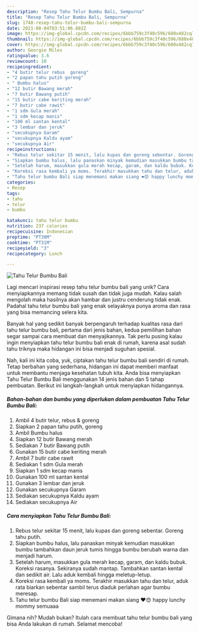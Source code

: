 ```yaml
---
description: "Resep Tahu Telur Bumbu Bali, Sempurna"
title: "Resep Tahu Telur Bumbu Bali, Sempurna"
slug: 1748-resep-tahu-telur-bumbu-bali-sempurna
date: 2021-08-04T03:51:06.602Z
image: https://img-global.cpcdn.com/recipes/6bbb759c3f40c596/680x482cq70/tahu-telur-bumbu-bali-foto-resep-utama.jpg
thumbnail: https://img-global.cpcdn.com/recipes/6bbb759c3f40c596/680x482cq70/tahu-telur-bumbu-bali-foto-resep-utama.jpg
cover: https://img-global.cpcdn.com/recipes/6bbb759c3f40c596/680x482cq70/tahu-telur-bumbu-bali-foto-resep-utama.jpg
author: Georgie Miles
ratingvalue: 3.6
reviewcount: 10
recipeingredient:
- "4 butir telur rebus  goreng"
- "2 papan tahu putih goreng"
- " Bumbu halus"
- "12 butir Bawang merah"
- "7 butir Bawang putih"
- "15 butir cabe keriting merah"
- "7 butir cabe rawit"
- "1 sdm Gula merah"
- "1 sdm kecap manis"
- "100 ml santan kental"
- "3 lembar dan jeruk"
- "secukupnya Garam"
- "secukupnya Kaldu ayam"
- "secukupnya Air"
recipeinstructions:
- "Rebus telur sekitar 15 menit, lalu kupas dan goreng sebentar. Goreng tahu putih."
- "Siapkan bumbu halus, lalu panaskan minyak kemudian masukkan bumbu tambahkan daun jeruk tumis hingga bumbu berubah warna dan menjadi harum."
- "Setelah harum, masukkan gula merah kecap, garam, dan kaldu bubuk. Koreksi rasanya. Sekiranya sudah mantap. Tambahkan santan kental dan sedikit air. Lalu aduk kembali hingga meletup-letup."
- "Koreksi rasa kembali ya moms. Terakhir masukkan tahu dan telur, aduk rata biarkan sebentar sambil terus diaduk perlahan agar bumbu meresap."
- "Tahu telur bumbu Bali siap menemani makan siang ❤😍 happy lunchy mommy semuaaa"
categories:
- Resep
tags:
- tahu
- telur
- bumbu

katakunci: tahu telur bumbu 
nutrition: 237 calories
recipecuisine: Indonesian
preptime: "PT30M"
cooktime: "PT31M"
recipeyield: "3"
recipecategory: Lunch

---
```



![Tahu Telur Bumbu Bali](https://img-global.cpcdn.com/recipes/6bbb759c3f40c596/680x482cq70/tahu-telur-bumbu-bali-foto-resep-utama.jpg)

Lagi mencari inspirasi resep tahu telur bumbu bali yang unik? Cara menyiapkannya memang tidak susah dan tidak juga mudah. Kalau salah mengolah maka hasilnya akan hambar dan justru cenderung tidak enak. Padahal tahu telur bumbu bali yang enak selayaknya punya aroma dan rasa yang bisa memancing selera kita.



Banyak hal yang sedikit banyak berpengaruh terhadap kualitas rasa dari tahu telur bumbu bali, pertama dari jenis bahan, kedua pemilihan bahan segar sampai cara membuat dan menyajikannya. Tak perlu pusing kalau ingin menyiapkan tahu telur bumbu bali enak di rumah, karena asal sudah tahu triknya maka hidangan ini bisa menjadi suguhan spesial.


Nah, kali ini kita coba, yuk, ciptakan tahu telur bumbu bali sendiri di rumah. Tetap berbahan yang sederhana, hidangan ini dapat memberi manfaat untuk membantu menjaga kesehatan tubuh kita. Anda bisa menyiapkan Tahu Telur Bumbu Bali menggunakan 14 jenis bahan dan 5 tahap pembuatan. Berikut ini langkah-langkah untuk menyiapkan hidangannya.

<!--inarticleads1-->

##### Bahan-bahan dan bumbu yang diperlukan dalam pembuatan Tahu Telur Bumbu Bali:

1. Ambil 4 butir telur, rebus &amp; goreng
1. Siapkan 2 papan tahu putih, goreng
1. Ambil  Bumbu halus
1. Siapkan 12 butir Bawang merah
1. Sediakan 7 butir Bawang putih
1. Gunakan 15 butir cabe keriting merah
1. Ambil 7 butir cabe rawit
1. Sediakan 1 sdm Gula merah
1. Siapkan 1 sdm kecap manis
1. Gunakan 100 ml santan kental
1. Gunakan 3 lembar dan jeruk
1. Gunakan secukupnya Garam
1. Sediakan secukupnya Kaldu ayam
1. Sediakan secukupnya Air




<!--inarticleads2-->

##### Cara menyiapkan Tahu Telur Bumbu Bali:

1. Rebus telur sekitar 15 menit, lalu kupas dan goreng sebentar. Goreng tahu putih.
1. Siapkan bumbu halus, lalu panaskan minyak kemudian masukkan bumbu tambahkan daun jeruk tumis hingga bumbu berubah warna dan menjadi harum.
1. Setelah harum, masukkan gula merah kecap, garam, dan kaldu bubuk. Koreksi rasanya. Sekiranya sudah mantap. Tambahkan santan kental dan sedikit air. Lalu aduk kembali hingga meletup-letup.
1. Koreksi rasa kembali ya moms. Terakhir masukkan tahu dan telur, aduk rata biarkan sebentar sambil terus diaduk perlahan agar bumbu meresap.
1. Tahu telur bumbu Bali siap menemani makan siang ❤😍 happy lunchy mommy semuaaa




Gimana nih? Mudah bukan? Itulah cara membuat tahu telur bumbu bali yang bisa Anda lakukan di rumah. Selamat mencoba!
